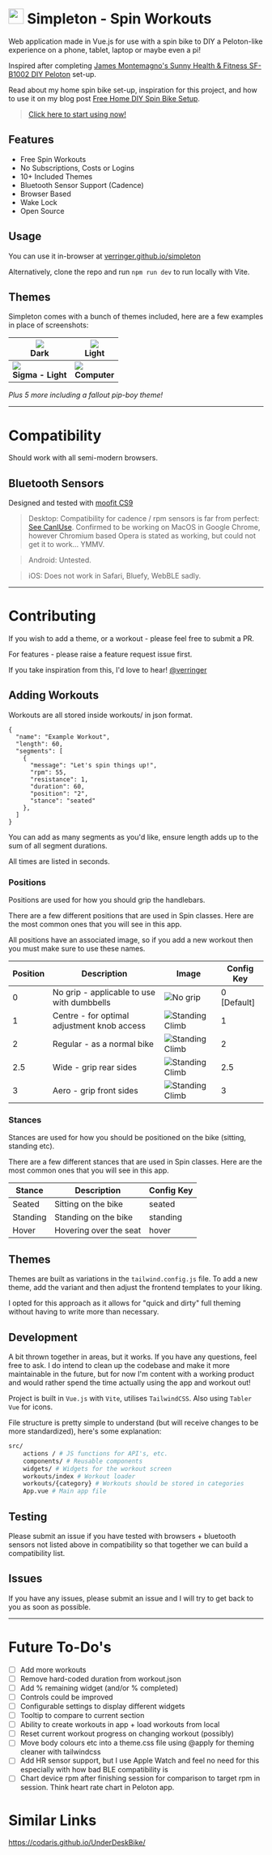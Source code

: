 # <img height="30" src="public/icon.svg"/> Simpleton - Spin Workouts


Web application made in Vue.js for use with a spin bike to DIY a Peloton-like experience on a phone, tablet, laptop or maybe even a pi!

Inspired after completing [James Montemagno's Sunny Health & Fitness SF-B1002 DIY Peloton](https://montemagno.com/building-an-at-home-diy-spin-bike-for-peloton-apple-fitness/) set-up.

Read about my home spin bike set-up, inspiration for this project, and how to use it on my blog post [Free Home DIY Spin Bike Setup](https://verringer.com/simpleton).

> [Click here to start using now!](https://verringer.github.io/simpleton)

## Features
- Free Spin Workouts
- No Subscriptions, Costs or Logins
- 10+ Included Themes
- Bluetooth Sensor Support (Cadence)
- Browser Based
- Wake Lock
- Open Source

## Usage
You can use it in-browser at [verringer.github.io/simpleton](https://verringer.github.io/simpleton)

Alternatively, clone the repo and run `npm run dev` to run locally with Vite.

## Themes

Simpleton comes with a bunch of themes included, here are a few examples in place of screenshots: 

| ![](screenshots/dark-theme.png)<br/>**Dark**                                | ![](screenshots/light-theme.png)<br/>Light     |
|-----------------------------------------------------------------------------|------------------------------------------------|
| ![](screenshots/sig-light-theme.png)<br/><center>**Sigma - Light**</center> | ![](screenshots/computer-theme.png)<br/><center>**Computer**</center> |

*Plus 5 more including a fallout pip-boy theme!*

---
# Compatibility
Should work with all semi-modern browsers.

## Bluetooth Sensors
Designed and tested with [moofit CS9](https://www.amazon.co.uk/moofit-Bluetooth-Waterproof-Compatible-Openrider/dp/B0BHSJLRP7)

> Desktop: Compatibility for cadence / rpm sensors is far from perfect: [See CanIUse](https://caniuse.com/web-bluetooth]). Confirmed to be working on MacOS in Google Chrome, however Chromium based Opera is stated as working, but could not get it to work... YMMV.

> Android: Untested.

> iOS: Does not work in Safari, Bluefy, WebBLE sadly.

---

# Contributing

If you wish to add a theme, or a workout - please feel free to submit a PR.

For features - please raise a feature request issue first.

If you take inspiration from this, I'd love to hear! [@verringer](https://twitter.com/verringer)

## Adding Workouts
Workouts are all stored inside workouts/ in json format.

```
{
  "name": "Example Workout",
  "length": 60,
  "segments": [
    {
      "message": "Let's spin things up!",
      "rpm": 55,
      "resistance": 1,
      "duration": 60,
      "position": "2",
      "stance": "seated"
    },
  ]
}
```

You can add as many segments as you'd like, ensure length adds up to the sum of all segment durations.

All times are listed in seconds.

### Positions
Positions are used for how you should grip the handlebars.

There are a few different positions that are used in Spin classes. Here are the most common ones that you will see in this app.

All positions have an associated image, so if you add a new workout then you must make sure to use these names.

| Position | Description                                 | Image                                              | Config Key  |
|----------|---------------------------------------------|----------------------------------------------------|-------------|
| 0        | No grip - applicable to use with dumbbells  | ![No grip](./src/assets/handlebars/0.svg)          | 0 [Default] |
| 1        | Centre - for optimal adjustment knob access | ![Standing Climb](./src/assets/handlebars/1.svg)   | 1           |
| 2        | Regular - as a normal bike                  | ![Standing Climb](./src/assets/handlebars/2.svg)   | 2           |
| 2.5      | Wide - grip rear sides                      | ![Standing Climb](./src/assets/handlebars/2.5.svg) | 2.5         |
| 3        | Aero - grip front sides                     | ![Standing Climb](./src/assets/handlebars/3.svg)   | 3           |

### Stances
Stances are used for how you should be positioned on the bike (sitting, standing etc).

There are a few different stances that are used in Spin classes. Here are the most common ones that you will see in this app.

| Stance | Description | Config Key |
|--------|-------------|-------- |
| Seated | Sitting on the bike | seated |
| Standing | Standing on the bike | standing |
| Hover  | Hovering over the seat | hover |

## Themes

Themes are built as variations in the `tailwind.config.js` file. To add a new theme, add the variant and then adjust the frontend templates to your liking.

I opted for this approach as it allows for "quick and dirty" full theming without having to write more than necessary.

## Development

A bit thrown together in areas, but it works. If you have any questions, feel free to ask. I do intend to clean up the codebase and make it more maintainable in the future, but for now I'm content with a working product and would rather spend the time actually using the app and workout out!

Project is built in `Vue.js` with `Vite`, utilises `TailwindCSS`. Also using `Tabler Vue` for icons.

File structure is pretty simple to understand (but will receive changes to be more standardized), here's some explanation:
    
```bash
src/
    actions / # JS functions for API's, etc.
    components/ # Reusable components
    widgets/ # Widgets for the workout screen
    workouts/index # Workout loader
    workouts/{category} # Workouts should be stored in categories
    App.vue # Main app file
```

## Testing

Please submit an issue if you have tested with browsers + bluetooth sensors not listed above in compatibility so that together we can build a compatibility list.

## Issues

If you have any issues, please submit an issue and I will try to get back to you as soon as possible.

---

# Future To-Do's
- [ ] Add more workouts
- [ ] Remove hard-coded duration from workout.json
- [ ] Add % remaining widget (and/or % completed)
- [ ] Controls could be improved
- [ ] Configurable settings to display different widgets
- [ ] Tooltip to compare to current section
- [ ] Ability to create workouts in app + load workouts from local
- [ ] Reset current workout progress on changing workout (possibly)
- [ ] Move body colours etc into a theme.css file using @apply for theming cleaner with tailwindcss
- [ ] Add HR sensor support, but I use Apple Watch and feel no need for this especially with how bad BLE compatibility is
- [ ] Chart device rpm after finishing session for comparison to target rpm in session. Think heart rate chart in Peloton app.

# Similar Links
https://codaris.github.io/UnderDeskBike/